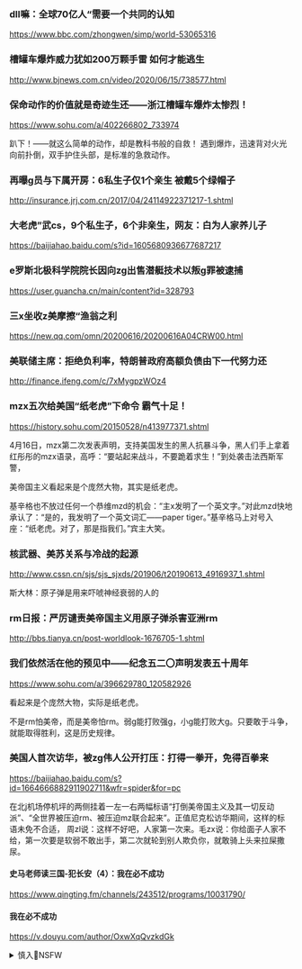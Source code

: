 ### dll嘛：全球70亿人“需要一个共同的认知
https://www.bbc.com/zhongwen/simp/world-53065316

### 槽罐车爆炸威力犹如200万颗手雷 如何才能逃生
http://www.bjnews.com.cn/video/2020/06/15/738577.html

### 保命动作的价值就是奇迹生还——浙江槽罐车爆炸太惨烈！
https://www.sohu.com/a/402266802_733974

趴下！——就这么简单的动作，却是教科书般的自救！
遇到爆炸，迅速背对火光向前扑倒，双手护住头部，是标准的急救动作。

### 再曝g员与下属开房：6私生子仅1个亲生 被戴5个绿帽子
http://insurance.jrj.com.cn/2017/04/24114922371217-1.shtml

### 大老虎”武cs，9个私生子，6个非亲生，网友：白为人家养儿子
https://baijiahao.baidu.com/s?id=1605680936677687217

### e罗斯北极科学院院长因向zg出售潜艇技术以叛g罪被逮捕
https://user.guancha.cn/main/content?id=328793

### 三x坐收z美摩擦“渔翁之利
https://new.qq.com/omn/20200616/20200616A04CRW00.html

### 美联储主席：拒绝负利率，特朗普政府高额负债由下一代努力还
http://finance.ifeng.com/c/7xMygpzWOz4

### mzx五次给美国“纸老虎”下命令 霸气十足！
https://history.sohu.com/20150528/n413977371.shtml

4月16日，mzx第二次发表声明，支持美国发生的黑人抗暴斗争，黑人们手上拿着红彤彤的mzx语录，高呼：“要站起来战斗，不要跪着求生！”到处袭击法西斯军警，

美帝国主义看起来是个庞然大物，其实是纸老虎。

基辛格也不放过任何一个恭维mzd的机会：“主x发明了一个英文字。”对此mzd快地承认了：“是的，我发明了一个英文词汇——paper tiger。”基辛格马上对号入座：“纸老虎。对了，那是指我们。”宾主大笑。

### 核武器、美苏关系与冷战的起源
http://www.cssn.cn/sjs/sjs_sjxds/201906/t20190613_4916937_1.shtml

斯大林：原子弹是用来吓唬神经衰弱的人的

### rm日报：严厉谴责美帝国主义用原子弹杀害亚洲rm
http://bbs.tianya.cn/post-worldlook-1676705-1.shtml

### 我们依然活在他的预见中——纪念五二〇声明发表五十周年
https://www.sohu.com/a/396629780_120582926

看起来是个庞然大物，实际是纸老虎。

不是rm怕美帝，而是美帝怕rm。弱g能打败强g，小g能打败大g。只要敢于斗争，就能取得胜利，这是历史规律。

### 美国人首次访华，被zg伟人公开打压：打得一拳开，免得百拳来
https://baijiahao.baidu.com/s?id=1664666882911902711&wfr=spider&for=pc

在北j机场停机坪的两侧挂着一左一右两幅标语“打倒美帝国主义及其一切反动派”、“全世界被压迫rm、被压迫mz联合起来”。正值尼克松访华期间，这样的标语未免不合适，
周zl说：这样不好吧，人家第一次来。毛zx说：你给面子人家不给，第一次要是软弱不敢出手，第二次就轮到别人欺负你，就敢骑上头来拉屎撒尿。

#### 史马老师读三国-犯长安（4）：我在必不成功
https://www.qingting.fm/channels/243512/programs/10031790/

#### 我在必不成功
https://v.douyu.com/author/OxwXqQvzkdGk

<details><summary>慎入🔞NSFW</summary>

Not Safe For Work
![](https://upload.wikimedia.org/wikipedia/commons/thumb/d/d3/Biohazard_Symbol_Specification.png/210px-Biohazard_Symbol_Specification.png)

<details><summary><b>风险自理Use At Your Own Risk🈲</summary>

方菲
@JennyatNTD
zg在70年中製造了無數敵人，無論z外。現在z外“敵人”聯手
https://twitter.com/JennyatNTD/status/1272893508806991875?s=20

</details>
</details>
